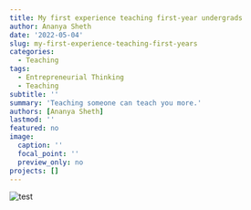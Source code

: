 ```yaml
---
title: My first experience teaching first-year undergrads
author: Ananya Sheth
date: '2022-05-04'
slug: my-first-experience-teaching-first-years
categories:
  - Teaching
tags:
  - Entrepreneurial Thinking
  - Teaching
subtitle: ''
summary: 'Teaching someone can teach you more.'
authors: [Ananya Sheth]
lastmod: ''
featured: no
image:
  caption: ''
  focal_point: ''
  preview_only: no
projects: []
---
```

![test](/img/final_class.jpeg)

